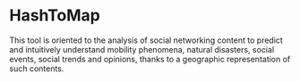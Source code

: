 # HashToMap
This tool is oriented to the analysis of social networking content to predict and intuitively understand mobility phenomena, natural disasters, social events, social trends and opinions, thanks to a geographic representation of such contents.
